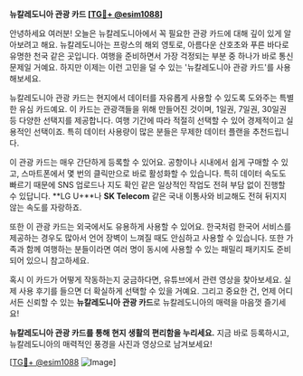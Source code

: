 **뉴칼레도니아 관광 카드 [[TG💪+ @esim1088](https://t.me/s/esim1088)]**

안녕하세요 여러분! 오늘은 뉴칼레도니아에서 꼭 필요한 관광 카드에 대해 깊이 있게 알아보려고 해요. 뉴칼레도니아는 프랑스의 해외 영토로, 아름다운 산호초와 푸른 바다로 유명한 천국 같은 곳입니다. 여행을 준비하면서 가장 걱정되는 부분 중 하나가 바로 통신 문제일 거예요. 하지만 이제는 이런 고민을 덜 수 있는 '뉴칼레도니아 관광 카드'를 사용해보세요.

뉴칼레도니아 관광 카드는 현지에서 데이터를 자유롭게 사용할 수 있도록 도와주는 특별한 유심 카드예요. 이 카드는 관광객들을 위해 만들어진 것이며, 1일권, 7일권, 30일권 등 다양한 선택지를 제공합니다. 여행 기간에 따라 적절히 선택할 수 있어 경제적이고 실용적인 선택이죠. 특히 데이터 사용량이 많은 분들은 무제한 데이터 플랜을 추천드립니다.

이 관광 카드는 매우 간단하게 등록할 수 있어요. 공항이나 시내에서 쉽게 구매할 수 있고, 스마트폰에서 몇 번의 클릭만으로 바로 활성화할 수 있습니다. 특히 데이터 속도도 빠르기 때문에 SNS 업로드나 지도 확인 같은 일상적인 작업도 전혀 부담 없이 진행할 수 있답니다. **LG U+**나 **SK Telecom** 같은 국내 이통사와 비교해도 전혀 뒤지지 않는 속도를 자랑하죠.

또한 이 관광 카드는 외국에서도 유용하게 사용할 수 있어요. 한국처럼 한국어 서비스를 제공하는 경우도 많아서 언어 장벽이 느껴질 때도 안심하고 사용할 수 있습니다. 또한 가족과 함께 여행하는 분들이라면 여러 명이 동시에 사용할 수 있는 패밀리 패키지도 준비되어 있으니 참고하세요.

혹시 이 카드가 어떻게 작동하는지 궁금하다면, 유튜브에서 관련 영상을 찾아보세요. 실제 사용 후기를 들으면 더 확실하게 선택할 수 있을 거예요. 그리고 중요한 건, 언제 어디서든 신뢰할 수 있는 **뉴칼레도니아 관광 카드**로 뉴칼레도니아의 매력을 마음껏 즐기세요!

**뉴칼레도니아 관광 카드를 통해 현지 생활의 편리함을 누리세요.** 지금 바로 등록하시고, 뉴칼레도니아의 매력적인 풍경을 사진과 영상으로 남겨보세요!

[[TG💪+ @esim1088](https://t.me/s/esim1088) ![Image](https://i.postimg.cc/Y0z9fWf4/image.png)]